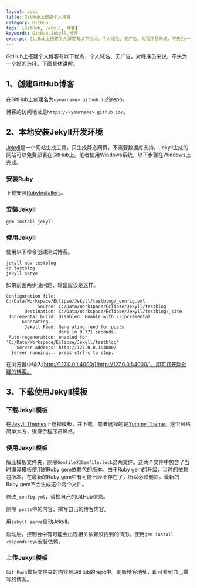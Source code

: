 ```yaml
---
layout: post
title: GitHub上搭建个人博客
category: GitHub
tags: [GitHub, Jekyll, 博客]
keywords: GitHub,Jekyll,博客
excerpt: GitHub上搭建个人博客有以下优点，个人域名、无广告。对程序员来说，不失为一个好的选择。
---
```


GitHub上搭建个人博客有以下优点，个人域名、无广告。对程序员来说，不失为一个好的选择。下面具体讲解。

## 1、创建GitHub博客

在GitHub上创建名为`<yourname>.github.io`的repo。

博客的访问地址是`https://<yourname>.github.io/`。

## 2、本地安装Jekyll开发环境

[Jekyll](https://jekyllrb.com/)是一个网站生成工具，只生成静态网页，不需要数据库支持。Jekyll生成的网站可以免费部署在GitHub上。笔者使用Windows系统，以下步骤在Windows上完成。

### 安装Ruby

下载安装[RubyInstallers](https://rubyinstaller.org/)。

### 安装Jekyll
```
gem install jekyll
```

### 使用Jekyll

使用以下命令创建测试博客。

```
jekyll new testblog
cd testblog
jekyll serve
```

如果前面两步没问题，输出应该是这样。

```
Configuration file: C:/Data/Workspace/Eclipse/Jekyll/testblog/_config.yml
            Source: C:/Data/Workspace/Eclipse/Jekyll/testblog
       Destination: C:/Data/Workspace/Eclipse/Jekyll/testblog/_site
 Incremental build: disabled. Enable with --incremental
      Generating...
       Jekyll Feed: Generating feed for posts
                    done in 0.771 seconds.
 Auto-regeneration: enabled for 'C:/Data/Workspace/Eclipse/Jekyll/testblog'
    Server address: http://127.0.0.1:4000/
  Server running... press ctrl-c to stop.
```

在浏览器中输入[http://127.0.0.1:4000/](http://127.0.0.1:4000/)，即可打开刚创建的博客。

## 3、下载使用Jekyll模板

### 下载Jekyll模板

在[Jekyll Themes](http://jekyllthemes.org/)上选择模板，并下载。笔者选择的是[Yummy Theme](http://jekyllthemes.org/themes/yummy-theme/)。这个风格简单大方，很符合程序员风格。

### 使用Jekyll模板

解压模板文件夹，删除`Gemfile`和`Gemfile.lock`这两文件。这两个文件中包含了当时编译模板使用的Ruby gem依赖包的版本。由于Ruby gem的升级，当时的依赖包版本，在最新的Ruby gem中有可能已经不存在了，所以必须删除。最新的Ruby gem不会生成这个两个文件。

修改`_config.yml`，替换自己的GitHub信息。

删除`_posts`中的内容，撰写自己的博客内容。

用`jekyll serve`启动Jekyll。

启动后，控制台中有可能会出现相关依赖没找到的情形。使用`gem install <dependency>`安装依赖。

### 上传Jekyll模板

`Git Push`模板文件夹的内容到GitHub的repo中。刷新博客地址，即可看到自己撰写的博客。

